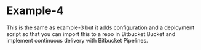 # Example-4

This is the same as example-3 but it adds configuration and a deployment script so that you can import this to a repo in Bitbucket Bucket and implement continuous delivery with Bitbucket Pipelines.

